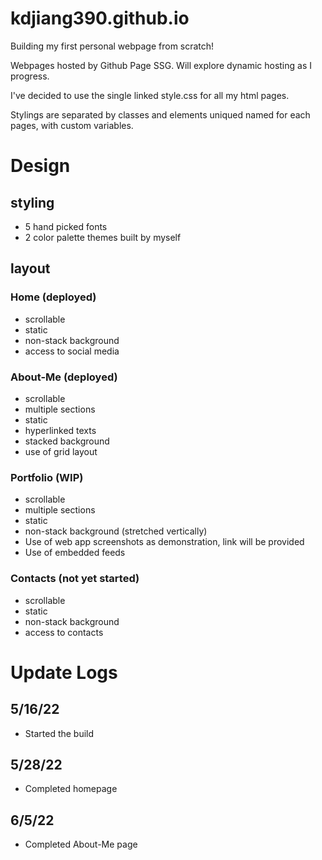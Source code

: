 # kdjiang390.github.io
Building my first personal webpage from scratch!

Webpages hosted by Github Page SSG. Will explore dynamic hosting as I progress.

I've decided to use the single linked style.css for all my html pages.

Stylings are separated by classes and elements uniqued named for each pages, with custom variables.



# Design
## styling
- 5 hand picked fonts
- 2 color palette themes built by myself
## layout
### Home (deployed)
- scrollable
- static 
- non-stack background 
- access to social media
### About-Me (deployed)
- scrollable
- multiple sections
- static
- hyperlinked texts
- stacked background
- use of grid layout
### Portfolio (WIP)
- scrollable
- multiple sections
- static
- non-stack background (stretched vertically)
- Use of web app screenshots as demonstration, link will be provided
- Use of embedded feeds
### Contacts (not yet started)
- scrollable
- static 
- non-stack background 
- access to contacts

# Update Logs
## 5/16/22
- Started the build

## 5/28/22
- Completed homepage

## 6/5/22
- Completed About-Me page
